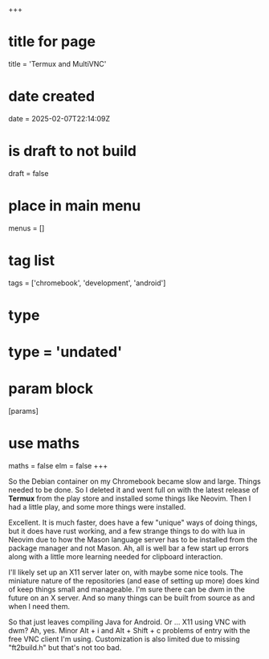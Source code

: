 +++
# title for page
title = 'Termux and MultiVNC'
# date created
date = 2025-02-07T22:14:09Z
# is draft to not build
draft = false
# place in main menu
menus = []
# tag list
tags = ['chromebook', 'development', 'android']
# type
# type = 'undated'
# param block
[params]
# use maths
maths = false
elm = false
+++

So the Debian container on my Chromebook became slow and large. Things needed
to be done. So I deleted it and went full on with the latest release of 
**Termux** from the play store and installed some things like Neovim. Then
I had a little play, and some more things were installed. 

Excellent. It is much faster, does have a few "unique" ways of doing things, 
but it does have rust working, and a few strange things to do with lua
in Neovim due to how the Mason language server has to be installed from 
the package manager and not Mason. Ah, all is well bar a few start up errors
along with a little more learning needed for clipboard interaction.

I'll likely set up an X11 server later on, with maybe some nice tools. The 
miniature nature of the repositories (and ease of setting up more) does kind
of keep things small and manageable. I'm sure there can be dwm in the future
on an X server. And so many things can be built from source as and when I 
need them.

So that just leaves compiling Java for Android. Or ... X11 using VNC with dwm?
Ah, yes. Minor Alt + i and Alt + Shift + c problems of entry with the free
VNC client I'm using. Customization is also limited due to missing "ft2build.h"
but that's not too bad. 
